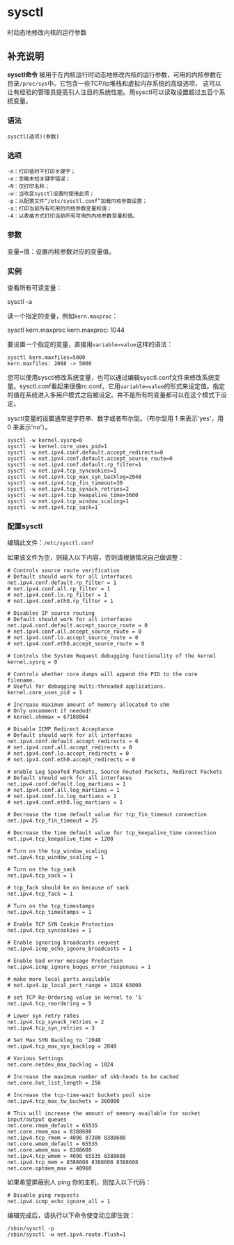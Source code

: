 sysctl
===

时动态地修改内核的运行参数

## 补充说明

**sysctl命令** 被用于在内核运行时动态地修改内核的运行参数，可用的内核参数在目录`/proc/sys`中。它包含一些TCP/ip堆栈和虚拟内存系统的高级选项， 这可以让有经验的管理员提高引人注目的系统性能。用sysctl可以读取设置超过五百个系统变量。

### 语法  

```shell
sysctl(选项)(参数)
```

### 选项  

```shell
-n：打印值时不打印关键字；
-e：忽略未知关键字错误；
-N：仅打印名称；
-w：当改变sysctl设置时使用此项；
-p：从配置文件“/etc/sysctl.conf”加载内核参数设置；
-a：打印当前所有可用的内核参数变量和值；
-A：以表格方式打印当前所有可用的内核参数变量和值。
```

### 参数  

变量=值：设置内核参数对应的变量值。

### 实例  

查看所有可读变量：

sysctl -a

读一个指定的变量，例如`kern.maxproc`：

sysctl kern.maxproc kern.maxproc: 1044

要设置一个指定的变量，直接用`variable=value`这样的语法：

```shell
sysctl kern.maxfiles=5000
kern.maxfiles: 2088 -> 5000
```

您可以使用sysctl修改系统变量，也可以通过编辑sysctl.conf文件来修改系统变量。sysctl.conf看起来很像rc.conf。它用`variable=value`的形式来设定值。指定的值在系统进入多用户模式之后被设定。并不是所有的变量都可以在这个模式下设定。

sysctl变量的设置通常是字符串、数字或者布尔型。（布尔型用 1 来表示'yes'，用 0 来表示'no'）。

```shell
sysctl -w kernel.sysrq=0
sysctl -w kernel.core_uses_pid=1
sysctl -w net.ipv4.conf.default.accept_redirects=0
sysctl -w net.ipv4.conf.default.accept_source_route=0
sysctl -w net.ipv4.conf.default.rp_filter=1
sysctl -w net.ipv4.tcp_syncookies=1
sysctl -w net.ipv4.tcp_max_syn_backlog=2048
sysctl -w net.ipv4.tcp_fin_timeout=30
sysctl -w net.ipv4.tcp_synack_retries=2
sysctl -w net.ipv4.tcp_keepalive_time=3600
sysctl -w net.ipv4.tcp_window_scaling=1
sysctl -w net.ipv4.tcp_sack=1
```

### 配置sysctl  

编辑此文件：`/etc/sysctl.conf`

如果该文件为空，则输入以下内容，否则请根据情况自己做调整：

```shell
# Controls source route verification
# Default should work for all interfaces
net.ipv4.conf.default.rp_filter = 1
# net.ipv4.conf.all.rp_filter = 1
# net.ipv4.conf.lo.rp_filter = 1
# net.ipv4.conf.eth0.rp_filter = 1

# Disables IP source routing
# Default should work for all interfaces
net.ipv4.conf.default.accept_source_route = 0
# net.ipv4.conf.all.accept_source_route = 0
# net.ipv4.conf.lo.accept_source_route = 0
# net.ipv4.conf.eth0.accept_source_route = 0

# Controls the System Request debugging functionality of the kernel
kernel.sysrq = 0

# Controls whether core dumps will append the PID to the core filename.
# Useful for debugging multi-threaded applications.
kernel.core_uses_pid = 1

# Increase maximum amount of memory allocated to shm
# Only uncomment if needed!
# kernel.shmmax = 67108864

# Disable ICMP Redirect Acceptance
# Default should work for all interfaces
net.ipv4.conf.default.accept_redirects = 0
# net.ipv4.conf.all.accept_redirects = 0
# net.ipv4.conf.lo.accept_redirects = 0
# net.ipv4.conf.eth0.accept_redirects = 0

# enable Log Spoofed Packets, Source Routed Packets, Redirect Packets
# Default should work for all interfaces
net.ipv4.conf.default.log_martians = 1
# net.ipv4.conf.all.log_martians = 1
# net.ipv4.conf.lo.log_martians = 1
# net.ipv4.conf.eth0.log_martians = 1

# Decrease the time default value for tcp_fin_timeout connection
net.ipv4.tcp_fin_timeout = 25

# Decrease the time default value for tcp_keepalive_time connection
net.ipv4.tcp_keepalive_time = 1200

# Turn on the tcp_window_scaling
net.ipv4.tcp_window_scaling = 1

# Turn on the tcp_sack
net.ipv4.tcp_sack = 1

# tcp_fack should be on because of sack
net.ipv4.tcp_fack = 1

# Turn on the tcp_timestamps
net.ipv4.tcp_timestamps = 1

# Enable TCP SYN Cookie Protection
net.ipv4.tcp_syncookies = 1

# Enable ignoring broadcasts request
net.ipv4.icmp_echo_ignore_broadcasts = 1

# Enable bad error message Protection
net.ipv4.icmp_ignore_bogus_error_responses = 1

# make more local ports available
# net.ipv4.ip_local_port_range = 1024 65000

# set TCP Re-Ordering value in kernel to ‘5′
net.ipv4.tcp_reordering = 5

# Lower syn retry rates
net.ipv4.tcp_synack_retries = 2
net.ipv4.tcp_syn_retries = 3

# Set Max SYN Backlog to ‘2048′
net.ipv4.tcp_max_syn_backlog = 2048

# Various Settings
net.core.netdev_max_backlog = 1024

# Increase the maximum number of skb-heads to be cached
net.core.hot_list_length = 256

# Increase the tcp-time-wait buckets pool size
net.ipv4.tcp_max_tw_buckets = 360000

# This will increase the amount of memory available for socket input/output queues
net.core.rmem_default = 65535
net.core.rmem_max = 8388608
net.ipv4.tcp_rmem = 4096 87380 8388608
net.core.wmem_default = 65535
net.core.wmem_max = 8388608
net.ipv4.tcp_wmem = 4096 65535 8388608
net.ipv4.tcp_mem = 8388608 8388608 8388608
net.core.optmem_max = 40960
```

如果希望屏蔽别人 ping 你的主机，则加入以下代码：

```shell
# Disable ping requests
net.ipv4.icmp_echo_ignore_all = 1
```

编辑完成后，请执行以下命令使变动立即生效：

```shell
/sbin/sysctl -p
/sbin/sysctl -w net.ipv4.route.flush=1
```


<!-- Linux命令行搜索引擎：https://jaywcjlove.github.io/linux-command/ -->